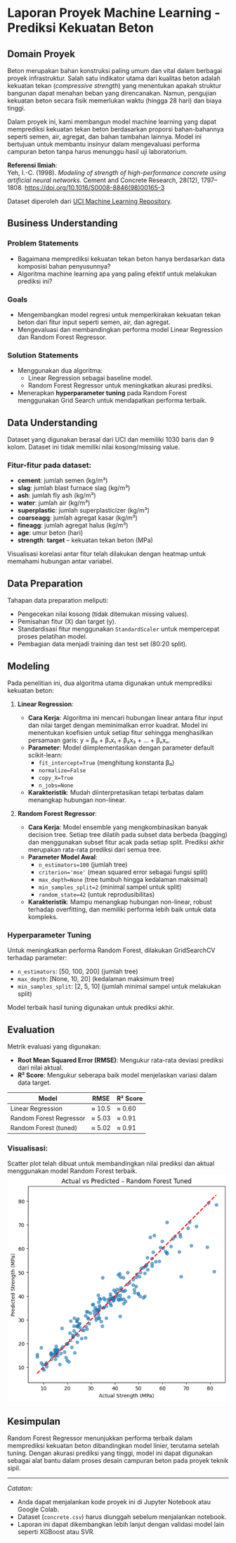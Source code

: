 # Laporan Proyek Machine Learning - Prediksi Kekuatan Beton

## Domain Proyek

Beton merupakan bahan konstruksi paling umum dan vital dalam berbagai proyek infrastruktur. Salah satu indikator utama dari kualitas beton adalah kekuatan tekan (*compressive strength*) yang menentukan apakah struktur bangunan dapat menahan beban yang direncanakan. Namun, pengujian kekuatan beton secara fisik memerlukan waktu (hingga 28 hari) dan biaya tinggi.

Dalam proyek ini, kami membangun model machine learning yang dapat memprediksi kekuatan tekan beton berdasarkan proporsi bahan-bahannya seperti semen, air, agregat, dan bahan tambahan lainnya. Model ini bertujuan untuk membantu insinyur dalam mengevaluasi performa campuran beton tanpa harus menunggu hasil uji laboratorium.

**Referensi Ilmiah**:  
Yeh, I.-C. (1998). *Modeling of strength of high-performance concrete using artificial neural networks.* Cement and Concrete Research, 28(12), 1797–1808. https://doi.org/10.1016/S0008-8846(98)00165-3

Dataset diperoleh dari [UCI Machine Learning Repository](https://archive.ics.uci.edu/ml/datasets/Concrete+Compressive+Strength).

## Business Understanding

### Problem Statements
- Bagaimana memprediksi kekuatan tekan beton hanya berdasarkan data komposisi bahan penyusunnya?
- Algoritma machine learning apa yang paling efektif untuk melakukan prediksi ini?

### Goals
- Mengembangkan model regresi untuk memperkirakan kekuatan tekan beton dari fitur input seperti semen, air, dan agregat.
- Mengevaluasi dan membandingkan performa model Linear Regression dan Random Forest Regressor.

### Solution Statements
- Menggunakan dua algoritma:
  - Linear Regression sebagai baseline model.
  - Random Forest Regressor untuk meningkatkan akurasi prediksi.
- Menerapkan **hyperparameter tuning** pada Random Forest menggunakan Grid Search untuk mendapatkan performa terbaik.

## Data Understanding

Dataset yang digunakan berasal dari UCI dan memiliki 1030 baris dan  9 kolom. Dataset ini tidak memiliki nilai kosong/missing value.

### Fitur-fitur pada dataset:
- **cement**: jumlah semen (kg/m³)
- **slag**: jumlah blast furnace slag (kg/m³)
- **ash**: jumlah fly ash (kg/m³)
- **water**: jumlah air (kg/m³)
- **superplastic**: jumlah superplasticizer (kg/m³)
- **coarseagg**: jumlah agregat kasar (kg/m³)
- **fineagg**: jumlah agregat halus (kg/m³)
- **age**: umur beton (hari)
- **strength**: **target** – kekuatan tekan beton (MPa)

Visualisasi korelasi antar fitur telah dilakukan dengan heatmap untuk memahami hubungan antar variabel.

## Data Preparation

Tahapan data preparation meliputi:
- Pengecekan nilai kosong (tidak ditemukan missing values).
- Pemisahan fitur (X) dan target (y).
- Standardisasi fitur menggunakan `StandardScaler` untuk mempercepat proses pelatihan model.
- Pembagian data menjadi training dan test set (80:20 split).

## Modeling

Pada penelitian ini, dua algoritma utama digunakan untuk memprediksi kekuatan beton:

1. **Linear Regression**:
   - **Cara Kerja**: Algoritma ini mencari hubungan linear antara fitur input dan nilai target dengan meminimalkan error kuadrat. Model ini menentukan koefisien untuk setiap fitur sehingga menghasilkan persamaan garis: y = β₀ + β₁x₁ + β₂x₂ + ... + βₙxₙ.
   - **Parameter**: Model diimplementasikan dengan parameter default scikit-learn:
     - `fit_intercept=True` (menghitung konstanta β₀)
     - `normalize=False`
     - `copy_X=True`
     - `n_jobs=None`
   - **Karakteristik**: Mudah diinterpretasikan tetapi terbatas dalam menangkap hubungan non-linear.

2. **Random Forest Regressor**:
   - **Cara Kerja**: Model ensemble yang mengkombinasikan banyak decision tree. Setiap tree dilatih pada subset data berbeda (bagging) dan menggunakan subset fitur acak pada setiap split. Prediksi akhir merupakan rata-rata prediksi dari semua tree.
   - **Parameter Model Awal**:
     - `n_estimators=100` (jumlah tree)
     - `criterion='mse'` (mean squared error sebagai fungsi split)
     - `max_depth=None` (tree tumbuh hingga kedalaman maksimal)
     - `min_samples_split=2` (minimal sampel untuk split)
     - `random_state=42` (untuk reprodusibilitas)
   - **Karakteristik**: Mampu menangkap hubungan non-linear, robust terhadap overfitting, dan memiliki performa lebih baik untuk data kompleks.

### Hyperparameter Tuning
Untuk meningkatkan performa Random Forest, dilakukan GridSearchCV terhadap parameter:
- `n_estimators`: [50, 100, 200] (jumlah tree)
- `max_depth`: [None, 10, 20] (kedalaman maksimum tree)
- `min_samples_split`: [2, 5, 10] (jumlah minimal sampel untuk melakukan split)

Model terbaik hasil tuning digunakan untuk prediksi akhir.

## Evaluation

Metrik evaluasi yang digunakan:
- **Root Mean Squared Error (RMSE)**: Mengukur rata-rata deviasi prediksi dari nilai aktual.
- **R² Score**: Mengukur seberapa baik model menjelaskan variasi dalam data target.

| Model                    | RMSE     | R² Score |
|--------------------------|----------|----------|
| Linear Regression        | ≈ 10.5   | ≈ 0.60   |
| Random Forest Regressor  | ≈ 5.03    | ≈ 0.91   |
| Random Forest (tuned)    | ≈ 5.02   | ≈ 0.91   |


### Visualisasi:
Scatter plot telah dibuat untuk membandingkan nilai prediksi dan aktual menggunakan model Random Forest terbaik.
![alt text](image.png)

## Kesimpulan

Random Forest Regressor menunjukkan performa terbaik dalam memprediksi kekuatan beton dibandingkan model linier, terutama setelah tuning. Dengan akurasi prediksi yang tinggi, model ini dapat digunakan sebagai alat bantu dalam proses desain campuran beton pada proyek teknik sipil.

---

_Catatan:_
- Anda dapat menjalankan kode proyek ini di Jupyter Notebook atau Google Colab.
- Dataset (`concrete.csv`) harus diunggah sebelum menjalankan notebook.
- Laporan ini dapat dikembangkan lebih lanjut dengan validasi model lain seperti XGBoost atau SVR.
